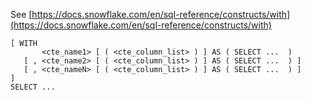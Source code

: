See [https://docs.snowflake.com/en/sql-reference/constructs/with](https://docs.snowflake.com/en/sql-reference/constructs/with)
```
[ WITH
       <cte_name1> [ ( <cte_column_list> ) ] AS ( SELECT ...  )
   [ , <cte_name2> [ ( <cte_column_list> ) ] AS ( SELECT ...  ) ]
   [ , <cte_nameN> [ ( <cte_column_list> ) ] AS ( SELECT ...  ) ]
]
SELECT ...
```
